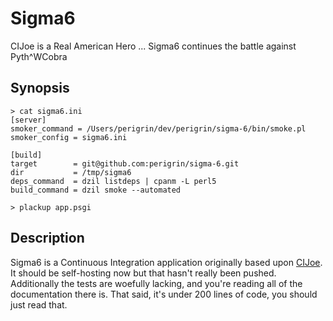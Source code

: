 # Sigma6

CIJoe is a Real American Hero ... Sigma6 continues the battle against Pyth^WCobra

## Synopsis

    > cat sigma6.ini
    [server]
    smoker_command = /Users/perigrin/dev/perigrin/sigma-6/bin/smoke.pl
    smoker_config = sigma6.ini

    [build]
    target        = git@github.com:perigrin/sigma-6.git
    dir           = /tmp/sigma6
    deps_command  = dzil listdeps | cpanm -L perl5 
    build_command = dzil smoke --automated
        
    > plackup app.psgi

## Description

Sigma6 is a Continuous Integration application originally based upon
[CIJoe][1]. It should be self-hosting now but that hasn't really been pushed.
Additionally the tests are woefully lacking, and you're reading all of the
documentation there is. That said, it's under 200 lines of code, you should
just read that.

[1]: https://github.com/defunkt/cijoe